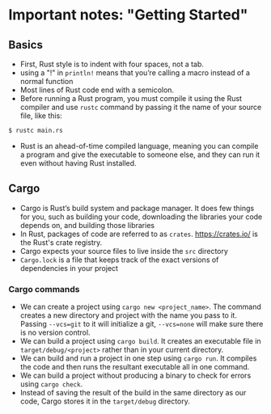 # Important notes: "Getting Started"

## Basics 

- First, Rust style is to indent with four spaces, not a tab.
- using a "!" in `println!` means that you’re calling a macro instead of a normal function
- Most lines of Rust code end with a semicolon.
- Before running a Rust program, you must compile it using the Rust compiler and use `rustc` command by passing it the name of your source file, like this:

```bash
$ rustc main.rs

```

- Rust is an ahead-of-time compiled language, meaning you can compile a program and give the executable to someone else, and they can run it even without having Rust installed.

## Cargo

- Cargo is Rust’s build system and package manager. It does few things for you, such as building your code, downloading the libraries your code depends on, and building those libraries
- In Rust, packages of code are referred to as `crates`. https://crates.io/ is the Rust's crate registry.
- Cargo expects your source files to live inside the `src` directory
- `Cargo.lock` is a file that keeps track of the exact versions of dependencies in your project

### Cargo commands

- We can create a project using `cargo new <project_name>`.  The command creates a new directory and project with the name you pass to it. Passing `--vcs=git` to it will initialize a git, `--vcs=none` will make sure there is no version control.
- We can build a project using `cargo build`. It creates an executable file in `target/debug/<project>` rather than in your current directory.
- We can build and run a project in one step using `cargo run`. It compiles the code and then runs the resultant executable all in one command.
- We can build a project without producing a binary to check for errors using `cargo check`.
- Instead of saving the result of the build in the same directory as our code, Cargo stores it in the `target/debug` directory.